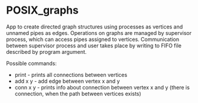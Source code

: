 # POSIX_graphs

App to create directed graph structures using processes as vertices and unnamed pipes as edges.
Operations on graphs are managed by supervisor process, which can access pipes assigned to vertices.
Communication between supervisor process and user takes place by writing to FIFO file described by program argument.

Possible commands:
* print - prints all connections between vertices
* add x y - add edge between vertex x and y
* conn x y - prints info about connection between vertex x and y (there is connection, when the path between vertices exists)
